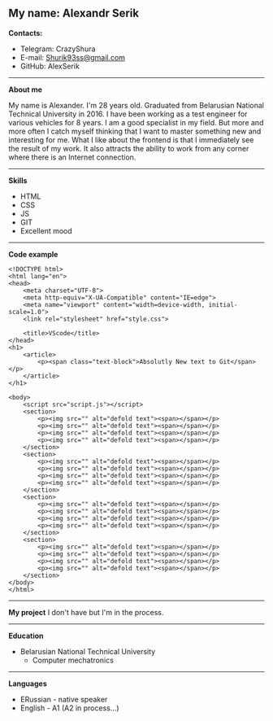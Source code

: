 My name: **Alexandr Serik** 
---
**Contacts:**
* Telegram: CrazyShura
* E-mail: Shurik93ss@gmail.com
* GitHub: AlexSerik
---
**About me**

My name is Alexander. I'm 28 years old. Graduated from Belarusian National Technical University in 2016. I have been working as a test engineer for various vehicles for 8 years. I am a good specialist in my field. But more and more often I catch myself thinking that I want to master something new and interesting for me. What I like about the frontend is that I immediately see the result of my work. It also attracts the ability to work from any corner where there is an Internet connection.

___

**Skills**

+ HTML
+ CSS
+ JS
+ GIT
+ Excellent mood

___

**Code example**

```
<!DOCTYPE html>
<html lang="en">
<head>
    <meta charset="UTF-8">
    <meta http-equiv="X-UA-Compatible" content="IE=edge">
    <meta name="viewport" content="width=device-width, initial-scale=1.0">
    <link rel="stylesheet" href="style.css">
    
    <title>VScode</title>
</head>
<h1>
    <article>
        <p><span class="text-block">Absolutly New text to Git</span></p>
    </article>
</h1>

<body>
    <script src="script.js"></script>
    <section>
        <p><img src="" alt="defold text"><span></span></p>
        <p><img src="" alt="defold text"><span></span></p>
        <p><img src="" alt="defold text"><span></span></p>
        <p><img src="" alt="defold text"><span></span></p>
    </section>
    <section>
        <p><img src="" alt="defold text"><span></span></p>
        <p><img src="" alt="defold text"><span></span></p>
        <p><img src="" alt="defold text"><span></span></p>
        <p><img src="" alt="defold text"><span></span></p>
    </section>
    <section>
        <p><img src="" alt="defold text"><span></span></p>
        <p><img src="" alt="defold text"><span></span></p>
        <p><img src="" alt="defold text"><span></span></p>
        <p><img src="" alt="defold text"><span></span></p>
    </section>
    <section>
        <p><img src="" alt="defold text"><span></span></p>
        <p><img src="" alt="defold text"><span></span></p>
        <p><img src="" alt="defold text"><span></span></p>
        <p><img src="" alt="defold text"><span></span></p>
    </section>      
</body>
</html>

```

___

**My project**
I don't have but I'm in the process.
___

**Education**
+ Belarusian National Technical University
    + Computer mechatronics

___
**Languages**
+ ERussian - native speaker
+ English - A1 (A2 in process…)
